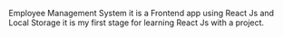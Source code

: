 Employee Management System it is a Frontend app using React Js and Local Storage it is my first stage for learning React Js with a project.